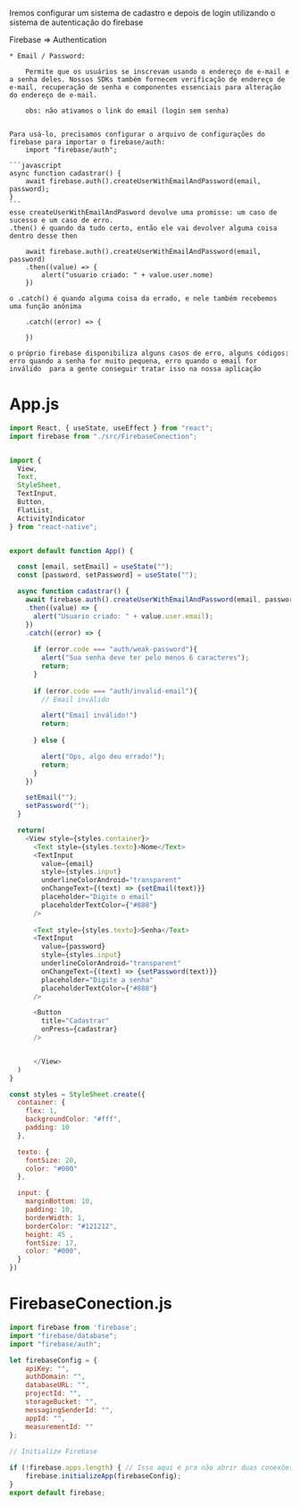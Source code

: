 Iremos configurar um sistema de cadastro e depois de login utilizando o sistema de autenticação do firebase

Firebase => Authentication

    * Email / Password:
  
        Permite que os usuários se inscrevam usando o endereço de e-mail e a senha deles. Nossos SDKs também fornecem verificação de endereço de e-mail, recuperação de senha e componentes essenciais para alteração do endereço de e-mail. 

        obs: não ativamos o link do email (login sem senha)


    Para usá-lo, precisamos configurar o arquivo de configurações do firebase para importar o firebase/auth:
        import "firebase/auth";

    ```javascript    
    async function cadastrar() {
        await firebase.auth().createUserWithEmailAndPassword(email, password);
    }
    ```
    esse createUserWithEmailAndPasword devolve uma promisse: um caso de sucesso e um caso de erro.
    .then() é quando da tudo certo, então ele vai devolver alguma coisa dentro desse then

        await firebase.auth().createUserWithEmailAndPassword(email, password)
        .then((value) => {
            alert("usuario criado: " + value.user.nome)
        })

    o .catch() é quando alguma coisa da errado, e nele também recebemos uma função anônima

        .catch((error) => {

        })

    o próprio firebase disponibiliza alguns casos de erro, alguns códigos: erro quando a senha for muito pequena, erro quando o email for inválido  para a gente conseguir tratar isso na nossa aplicação

# App.js

```javascript
import React, { useState, useEffect } from "react";
import firebase from "./src/FirebaseConection";


import { 
  View,
  Text,
  StyleSheet,
  TextInput,
  Button,
  FlatList,
  ActivityIndicator
} from "react-native";


export default function App() {

  const [email, setEmail] = useState("");
  const [password, setPassword] = useState("");

  async function cadastrar() {
    await firebase.auth().createUserWithEmailAndPassword(email, password)
    .then((value) => {
      alert("Usuario criado: " + value.user.email);
    })
    .catch((error) => {
      
      if (error.code === "auth/weak-password"){
        alert("Sua senha deve ter pelo menos 6 caracteres");
        return;
      }
      
      if (error.code === "auth/invalid-email"){
        // Email inválido

        alert("Email inválido!")
        return;
      
      } else {

        alert("Ops, algo deu errado!");
        return;
      }
    })

    setEmail("");
    setPassword("");
  }

  return(
    <View style={styles.container}>
      <Text style={styles.texto}>Nome</Text>
      <TextInput 
        value={email}
        style={styles.input}
        underlineColorAndroid="transparent"
        onChangeText={(text) => {setEmail(text)}}
        placeholder="Digite o email"
        placeholderTextColor={"#888"}
      />
      
      <Text style={styles.texto}>Senha</Text>
      <TextInput 
        value={password}
        style={styles.input}
        underlineColorAndroid="transparent"
        onChangeText={(text) => {setPassword(text)}}
        placeholder="Digite a senha"
        placeholderTextColor={"#888"}
      />

      <Button 
        title="Cadastrar"
        onPress={cadastrar}
      />


      </View>
  )
}

const styles = StyleSheet.create({
  container: {
    flex: 1,
    backgroundColor: "#fff",
    padding: 10
  },

  texto: {
    fontSize: 20,
    color: "#000"
  },

  input: {
    marginBottom: 10,
    padding: 10,
    borderWidth: 1,
    borderColor: "#121212",
    height: 45 ,
    fontSize: 17,
    color: "#000",
  }
})
```

# FirebaseConection.js

```javascript
import firebase from 'firebase';
import "firebase/database";
import "firebase/auth";

let firebaseConfig = {
    apiKey: "",
    authDomain: "",
    databaseURL: "",
    projectId: "",
    storageBucket: "",
    messagingSenderId: "",
    appId: "",
    measurementId: ""
};
  
// Initialize Firebase

if (!firebase.apps.length) { // Isso aqui é pra não abrir duas conexões juntas, pois isso gera um erro
    firebase.initializeApp(firebaseConfig);
}
export default firebase;
```

